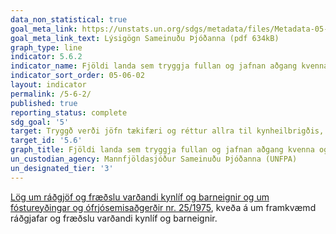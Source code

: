 ```yaml
---
data_non_statistical: true
goal_meta_link: https://unstats.un.org/sdgs/metadata/files/Metadata-05-06-02.pdf
goal_meta_link_text: Lýsigögn Sameinuðu Þjóðanna (pdf 634kB)
graph_type: line
indicator: 5.6.2
indicator_name: Fjöldi landa sem tryggja fullan og jafnan aðgang kvenna og karla eldri en 15 ára, með lagasetningu og reglum, að kyn- og frjósemisheilbrigðisþjónustu, upplýsingum og menntun.
indicator_sort_order: 05-06-02
layout: indicator
permalink: /5-6-2/
published: true
reporting_status: complete
sdg_goal: '5'
target: Tryggð verði jöfn tækifæri og réttur allra til kynheilbrigðis, eins og samþykkt var með framkvæmdaáætlunum alþjóðaráðstefnunnar um mannfjölda og þróun og kvennaráðstefnunnar í Beijing sem og niðurstöðum skýrslna sem unnar voru í kjölfar ráðstefna þar sem staðan var endurskoðuð.
target_id: '5.6'
graph_title: Fjöldi landa sem tryggja fullan og jafnan aðgang kvenna og karla eldri en 15 ára, með lagasetningu og reglum, að kyn- og frjósemisheilbrigðisþjónustu, upplýsingum og menntun.
un_custodian_agency: Mannfjöldasjóður Sameinuðu Þjóðanna (UNFPA)
un_designated_tier: '3'
---
```

[Lög um ráðgjöf og fræðslu varðandi kynlíf og barneignir og um fóstureyðingar og ófrjósemisaðgerðir nr. 25/1975](https://www.government.is/media/velferdarraduneyti-media/media/acrobat-enskar_sidur/Act-on-counselling-and-instruction-etc-No-25-1975-as-amended-2017.pdf), kveða á um framkvæmd ráðgjafar og fræðslu varðandi kynlíf og barneignir.

